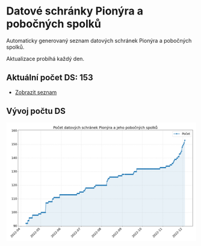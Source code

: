 # Datové schránky Pionýra a pobočných spolků

Automaticky generovaný seznam datových schránek Pionýra a pobočných spolků.

Aktualizace probíhá každý den.

## Aktuální počet DS: 153

- [Zobrazit seznam](datovky.csv)

## Vývoj počtu DS

![Vývoj počtu datových schránek](history.png)
